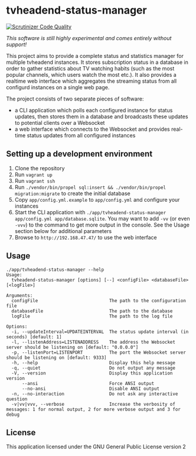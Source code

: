 # tvheadend-status-manager

[![Scrutinizer Code Quality](https://scrutinizer-ci.com/g/Jalle19/tvheadend-status-manager/badges/quality-score.png?b=master)](https://scrutinizer-ci.com/g/Jalle19/tvheadend-status-manager/?branch=master)

*This software is still highly experimental and comes entirely without support!*

This project aims to provide a complete status and statistics manager for multiple tvheadend instances. It stores 
subscription status in a database in order to gather statistics about TV watching habits (such as the most popular 
channels, which users watch the most etc.). It also provides a realtime web interface which aggregates the streaming 
status from all configurd instances on a single web page.

The project consists of two separate pieces of software:
 
* a CLI application which polls each configured instance for status updates, then stores them in a database and 
broadcasts these updates to potential clients over a Websocket
* a web interface which connects to the Websocket and provides real-time status updates from all configured instances

## Setting up a development environment

1. Clone the repository
2. Run `vagrant up`
3. Run `vagrant ssh`
4. Run `./vendor/bin/propel sql:insert && ./vendor/bin/propel migration:migrate` to create the initial database
4. Copy `app/config.yml.example` to `app/config.yml` and configure your instances
5. Start the CLI application with `./app/tvheadend-status-manager app/config.yml app/database.sqlite`. You may want to 
add `-vv` (or even `-vvv`) to the command to get more output in the console. See the Usage section below for additional 
parameters
6. Browse to `http://192.168.47.47/` to use the web interface

## Usage

```
./app/tvheadend-status-manager --help
Usage:
  tvheadend-status-manager [options] [--] <configFile> <databaseFile> [<logFile>]

Arguments:
  configFile                           The path to the configuration file
  databaseFile                         The path to the database
  logFile                              The path to the log file

Options:
  -i, --updateInterval=UPDATEINTERVAL  The status update interval (in seconds) [default: 1]
  -l, --listenAddress=LISTENADDRESS    The address the Websocket server should be listening on [default: "0.0.0.0"]
  -p, --listenPort=LISTENPORT          The port the Websocket server should be listening on [default: 9333]
  -h, --help                           Display this help message
  -q, --quiet                          Do not output any message
  -V, --version                        Display this application version
      --ansi                           Force ANSI output
      --no-ansi                        Disable ANSI output
  -n, --no-interaction                 Do not ask any interactive question
  -v|vv|vvv, --verbose                 Increase the verbosity of messages: 1 for normal output, 2 for more verbose output and 3 for debug
```

## License

This application licensed under the GNU General Public License version 2
